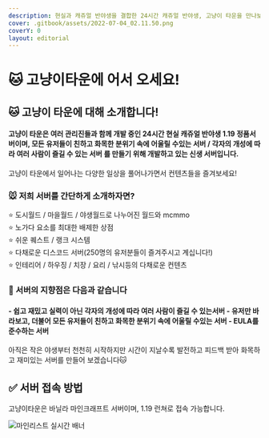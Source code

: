 ```yaml
---
description: 현실과 캐쥬얼 반야생을 결합한 24시간 캐쥬얼 반야생, 고냥이 타운을 만나보세요
cover: .gitbook/assets/2022-07-04_02.11.50.png
coverY: 0
layout: editorial
---
```


# 🐱 고냥이타운에 어서 오세요!

## 🐱 고냥이 타운에 대해 소개합니다!

#### 고냥이 타운은 여러 관리진들과 함께 개발 중인 24시간 현실 캐쥬얼 반야생 1.19 정품서버이며, 모든 유저들이 친하고 화목한 분위기 속에 어울릴 수있는 서버 / 각자의 개성에 따라 여러 사람이 즐길 수 있는 서버 를 만들기 위해 개발하고 있는 신생 서버입니다.

고냥이 타운에서 일어나는 다양한 일상을 풀어나가면서  컨텐츠들을 즐겨보세요!

### 🐭 저희 서버를 간단하게 소개하자면? &#x20;

⭐ 도시월드 / 마을월드 / 야생월드로 나누어진 월드와 mcmmo\
⭐ 노가다 요소를 최대한 배제한 상점\
⭐ 쉬운 퀘스트 /  랭크 시스템\
⭐ 다채로운 디스코드 서버(250명의 유저분들이 즐겨주시고 계십니다!)\
⭐ 인테리어 / 하우징 / 치장 / 요리 / 낚시등의 다채로운 컨텐츠&#x20;

### 🌟 서버의 지향점은 다음과 같습니다

#### - 쉽고 재밌고 실력이 아닌 각자의 개성에 따라 여러 사람이 즐길 수 있는서버 - 유저만 바라보고, 더불어 모든 유저들이 친하고 화목한 분위기 속에 어울릴 수있는 서버 - EULA를 준수하는 서버

아직은 작은 야생부터 천천히 시작하지만 시간이 지날수록 발전하고 피드백 받아 화목하고 재미있는 서버를 만들어 보겠습니다🐱&#x20;



## ✅ 서버 접속 방법

고냥이타운은 바닐라 마인크래프트 서버이며, 1.19 런쳐로 접속 가능합니다.

![마인리스트 실시간 배너](https://minelist.kr/servers/13768/banner/modern.png)



